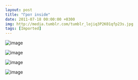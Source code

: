 ```yaml
---
layout: post
title: "Грот inside"
date: 2011-07-18 00:00:00 +0300
img: http://media.tumblr.com/tumblr_lojiq3P2K01qfp23s.jpg
tags: [Imported]
---
```


![image](http://media.tumblr.com/tumblr_lojiq3P2K01qfp23s.jpg)

![image](http://media.tumblr.com/tumblr_lojishwtrX1qfp23s.jpg)

![image](http://media.tumblr.com/tumblr_lojj4nHSih1qfp23s.jpg)

![image](http://media.tumblr.com/tumblr_lojiw1mnpP1qfp23s.jpg)